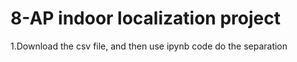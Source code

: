# 8-AP indoor localization project

1.Download the csv file, and then use ipynb code do the separation

